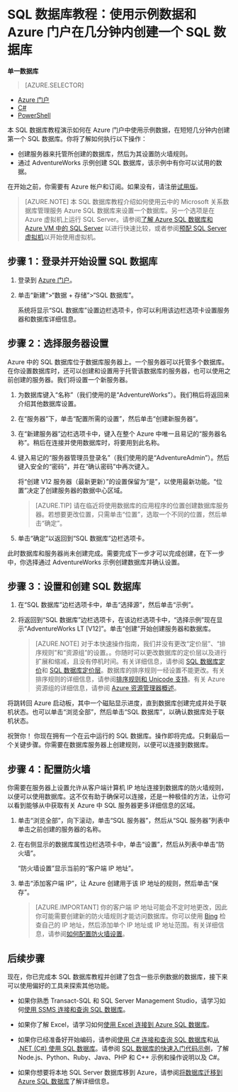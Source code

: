 <properties
	pageTitle="SQL 数据库教程：创建 SQL 数据库 | Windows Azure"
	description="使用示例数据和 Microsoft 的关系数据库管理系统 (RDBMS) 在 Azure 门户中快速创建第一个 SQL 数据库。"
	keywords="sql 数据库教程,创建 sql 数据库"	
	services="sql-database"
	documentationCenter=""
	authors="jeffgoll"
	manager="jeffreyg"
	editor="cgronlun"/>


<tags
	ms.service="sql-database"
	ms.date="12/01/2015"
	wacn.date="01/29/2016"/>

# SQL 数据库教程：使用示例数据和 Azure 门户在几分钟内创建一个 SQL 数据库

**单一数据库**

> [AZURE.SELECTOR]
- [Azure 门户](/documentation/articles/sql-database-get-started)
- [C#](/documentation/articles/sql-database-get-started-csharp)
- [PowerShell](/documentation/articles/sql-database-get-started-powershell)

本 SQL 数据库教程演示如何在 Azure 门户中使用示例数据，在短短几分钟内创建第一个 SQL 数据库。你将了解如何执行以下操作：

- 创建服务器来托管所创建的数据库，然后为其设置防火墙规则。
- 通过 AdventureWorks 示例创建 SQL 数据库，该示例中有你可以试用的数据。

在开始之前，你需要有 Azure 帐户和订阅。如果没有，请注册[试用版](/pricing/1rmb-trial)。

> [AZURE.NOTE] 本 SQL 数据库教程介绍如何使用云中的 Microsoft 关系数据库管理服务 Azure SQL 数据库来设置一个数据库。另一个选项是在 Azure 虚拟机上运行 SQL Server。请参阅[了解 Azure SQL 数据库和 Azure VM 中的 SQL Server](/documentation/articles/data-management-azure-sql-database-and-sql-server-iaas) 以进行快速比较，或者参阅[预配 SQL Server 虚拟机](/documentation/articles/virtual-machines-provision-sql-server)以开始使用虚拟机。

## 步骤 1：登录并开始设置 SQL 数据库
1. 登录到 [Azure 门户](http://manage.windowsazure.cn)。
2. 单击“新建”>“数据 + 存储”>“SQL 数据库”。

	 	
	系统将显示“SQL 数据库”设置边栏选项卡，你可以利用该边栏选项卡设置服务器和数据库详细信息。
 
## 步骤 2：选择服务器设置
Azure 中的 SQL 数据库位于数据库服务器上。一个服务器可以托管多个数据库。在你设置数据库时，还可以创建和设置用于托管该数据库的服务器，也可以使用之前创建的服务器。我们将设置一个新服务器。

1. 为数据库键入“名称”（我们使用的是“AdventureWorks”）。我们稍后将返回来介绍其他数据库设置。
2. 在“服务器”下，单击“配置所需的设置”，然后单击“创建新服务器”。
3. 在“新建服务器”边栏选项卡中，键入在整个 Azure 中唯一且易记的“服务器名称”。稍后在连接并使用数据库时，将要用到此名称。
4. 键入易记的“服务器管理员登录名”（我们使用的是“AdventureAdmin”）。然后键入安全的“密码”，并在“确认密码”中再次键入。

	 将“创建 V12 服务器（最新更新）”的设置保留为“是”，以使用最新功能。“位置”决定了创建服务器的数据中心区域。

	>[AZURE.TIP] 请在临近将使用数据库的应用程序的位置创建数据库服务器。若想要更改位置，只需单击“位置”，选取一个不同的位置，然后单击“确定”。

5. 单击“确定”以返回到“SQL 数据库”边栏选项卡。

此时数据库和服务器尚未创建完成。需要完成下一步才可以完成创建，在下一步中，你选择通过 AdventureWorks 示例创建数据库并确认设置。

## 步骤 3：设置和创建 SQL 数据库
1. 在“SQL 数据库”边栏选项卡中，单击“选择源”，然后单击“示例”。 

2. 将返回到“SQL 数据库”边栏选项卡，在该边栏选项卡中，“选择示例”现在显示“AdventureWorks LT [V12]”。单击“创建”开始创建服务器和数据库。

	>[AZURE.NOTE] 对于本快速操作指南，我们并没有更改“定价层”、“排序规则”和“资源组”的设置。。你随时可以更改数据库的定价层以及进行扩展和缩减，且没有停机时间。有关详细信息，请参阅 [SQL 数据库定价](/home/features/sql-database/#price)和 [SQL 数据库定价层](/documentation/articles/sql-database-service-tiers)。数据库的排序规则一经设置不能更改。有关排序规则的详细信息，请参阅[排序规则和 Unicode 支持](https://msdn.microsoft.com/zh-cn/library/ms143726.aspx)。有关 Azure 资源组的详细信息，请参阅 [Azure 资源管理器概述](/documentation/articles/resource-group-overview)。

将跳转回 Azure 启动板，其中一个磁贴显示进度，直到数据库创建完成并处于联机状态。也可以单击“浏览全部”，然后单击“SQL 数据库”，以确认数据库处于联机状态。
	
祝贺你！ 你现在拥有一个在云中运行的 SQL 数据库。操作即将完成。只剩最后一个关键步骤。你需要在数据库服务器上创建规则，以便可以连接到数据库。

## 步骤 4：配置防火墙

你需要在服务器上设置允许从客户端计算机 IP 地址连接到数据库的防火墙规则，以便可以使用数据库。这不仅有助于确保可以连接，还是一种极佳的方法，让你可以看到能够从中获取有关 Azure 中 SQL 服务器更多详细信息的区域。

1. 单击“浏览全部”，向下滚动，单击“SQL 服务器”，然后从“SQL 服务器”列表中单击之前创建的服务器的名称。

	
3. 在右侧显示的数据库属性边栏选项卡中，单击“设置”，然后从列表中单击“防火墙”。

	“防火墙设置”显示当前的“客户端 IP 地址”。

4. 单击“添加客户端 IP”，让 Azure 创建用于该 IP 地址的规则，然后单击“保存”。

	>[AZURE.IMPORTANT] 你的客户端 IP 地址可能会不定时地更改，因此你可能需要创建新的防火墙规则才能访问数据库。你可以使用 [Bing](http://www.bing.com/search?q=my%20ip%20address) 检查自己的 IP 地址，然后添加单个 IP 地址或 IP 地址范围。有关详细信息，请参阅[如何配置防火墙设置](/documentation/articles/sql-database-configure-firewall-settings)。

## 后续步骤
现在，你已完成本 SQL 数据库教程并创建了包含一些示例数据的数据库，接下来可以使用偏好的工具来探索其他功能。

- 如果你熟悉 Transact-SQL 和 SQL Server Management Studio，请学习如何[使用 SSMS 连接和查询 SQL 数据库](/documentation/articles/sql-database-connect-query-ssms)。

- 如果你了解 Excel，请学习如何[使用 Excel 连接到 Azure SQL 数据库](/documentation/articles/sql-database-connect-excel)。

- 如果你已经准备好开始编码，请参阅[使用 C# 连接和查询 SQL 数据库](/documentation/articles/sql-database-connect-query)和[从 .NET (C#) 使用 SQL 数据库](/documentation/articles/sql-database-develop-dotnet-simple)。请参阅 [SQL 数据库的快速入门代码示例](/documentation/articles/sql-database-develop-quick-start-client-code-samples)，了解 Node.js、Python、Ruby、Java、PHP 和 C++ 示例和操作说明以及 C#。

- 如果你想要将本地 SQL Server 数据库移到 Azure，请参阅[将数据库迁移到 Azure SQL 数据库](/documentation/articles/sql-database-cloud-migrate)了解详细信息。

<!---HONumber=Mooncake_0118_2016-->
